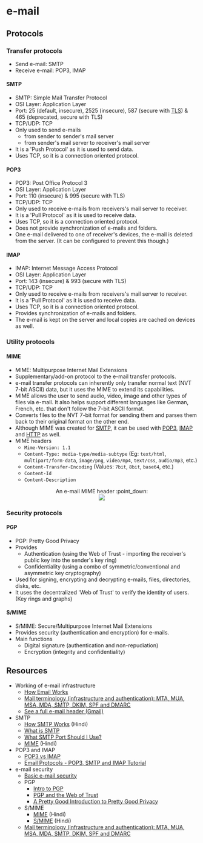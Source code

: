 # e-mail

## Protocols

### Transfer protocols

- Send e-mail: SMTP
- Receive e-mail: POP3, IMAP

#### SMTP

- SMTP: Simple Mail Transfer Protocol
- OSI Layer: Application Layer
- Port: 25 (default, insecure), 2525 (insecure), 587 (secure with [TLS](tls.md)) & 465 (deprecated, secure with TLS)
- TCP/UDP: TCP
- Only used to send e-mails
  - from sender to sender's mail server
  - from sender's mail server to receiver's mail server
- It is a 'Push Protocol' as it is used to send data.
- Uses TCP, so it is a connection oriented protocol.

#### POP3

- POP3: Post Office Protocol 3
- OSI Layer: Application Layer
- Port: 110 (insecure) & 995 (secure with TLS)
- TCP/UDP: TCP
- Only used to receive e-mails from receivers's mail server to receiver.
- It is a 'Pull Protocol' as it is used to receive data.
- Uses TCP, so it is a connection oriented protocol.
- Does not provide synchronization of e-mails and folders.
- One e-mail delivered to one of receiver's devices, the e-mail is deleted from the server. (It can be configured to prevent this though.)

#### IMAP

- IMAP: Internet Message Access Protocol
- OSI Layer: Application Layer
- Port: 143 (insecure) & 993 (secure with TLS)
- TCP/UDP: TCP
- Only used to receive e-mails from receivers's mail server to receiver.
- It is a 'Pull Protocol' as it is used to receive data.
- Uses TCP, so it is a connection oriented protocol.
- Provides synchronization of e-mails and folders.
- The e-mail is kept on the server and local copies are cached on devices as well.

### Utility protocols

#### MIME

- MIME: Multipurpose Internet Mail Extensions
- Supplementary/add-on protocol to the e-mail transfer protocols.
- e-mail transfer protocols can inherently only transfer normal text (NVT 7-bit ASCII) data, but it uses the MIME to extend its capabilities.
- MIME allows the user to send audio, video, image and other types of files via e-mail. It also helps support different languages like German, French, etc. that don't follow the 7-bit ASCII format.
- Converts files to the NVT 7-bit format for sending them and parses them back to their original format on the other end.
- Although MIME was created for [SMTP](#smtp), it can be used with [POP3](#pop3), [IMAP](#imap) and [HTTP](http.md) as well.
- MIME headers
  - `Mime-Version: 1.1`
  - `Content-Type: media-type/media-subtype` (Eg: `text/html`, `multipart/form-data`, `image/png`, `video/mp4`, `text/css`, `audio/mp3`, etc.)
  - `Content-Transfer-Encoding` (Values: `7bit`, `8bit`, `base64`, etc.)
  - `Content-Id`
  - `Content-Description`

<p align="center">
  An e-mail MIME header :point_down:
  <br />
  <img src="https://user-images.githubusercontent.com/50140864/103176023-9eb5b400-4894-11eb-83c3-422024f8b8e1.png" />
</p>


### Security protocols

#### PGP

- PGP: Pretty Good Privacy
- Provides
  - Authentication (using the Web of Trust - importing the receiver's public key into the sender's key ring)
  - Confidentiality (using a combo of symmetric/conventional and asymmetric key cryptography)
- Used for signing, encrypting and decrypting e-mails, files, directories, disks, etc.
- It uses the decentralized 'Web of Trust' to verify the identity of users. (Key rings and graphs)

#### S/MIME

- S/MIME: Secure/Multipurpose Internet Mail Extensions
- Provides security (authentication and encryption) for e-mails.
- Main functions
  - Digital signature (authentication and non-repudiation)
  - Encryption (integrity and confidentiality)


## Resources

- Working of e-mail infrastructure
  - [How Email Works](https://www.youtube.com/watch?v=x28ciavQ4mI&list=PLzQX06Oo2BXS4JsXtPuy6tmKyApQlAuS1&index=13)
  - [Mail terminology (infrastructure and authentication): MTA, MUA, MSA, MDA, SMTP, DKIM, SPF and DMARC](https://afreshcloud.com/sysadmin/mail-terminology-mta-mua-msa-mda-smtp-dkim-spf-dmarc)
  - [See a full e-mail header (Gmail)](https://support.google.com/mail/answer/29436?hl=en)
- SMTP
  - [How SMTP Works](https://www.youtube.com/watch?v=RdNErie6dKU) (Hindi)
  - [What is SMTP](https://www.youtube.com/watch?v=PJo5yOtu7o8)
  - [What SMTP Port Should I Use?](https://www.sparkpost.com/blog/what-smtp-port/)
  - [MIME](https://www.youtube.com/watch?v=Ta8r_I7-wrw&list=PL9FuOtXibFjV77w2eyil4Xzp8eooqsPp8&index=65) (Hindi)
- POP3 and IMAP
  - [POP3 vs IMAP](https://www.youtube.com/watch?v=SBaARws0hy4)
  - [Email Protocols - POP3, SMTP and IMAP Tutorial](https://www.siteground.com/tutorials/email/protocols-pop3-smtp-imap/)
- e-mail security
  - [Basic e-mail security](https://www.youtube.com/watch?v=6ezYWDUON6o&list=PLzQX06Oo2BXS4JsXtPuy6tmKyApQlAuS1&index=14)
  - PGP
    - [Intro to PGP](https://www.youtube.com/watch?v=WTwQd7ovAqY&list=PL9FuOtXibFjV77w2eyil4Xzp8eooqsPp8&index=63)
    - [PGP and the Web of Trust](https://www.youtube.com/watch?v=H5-lipH1KwQ)
    - [A Pretty Good Introduction to Pretty Good Privacy](https://www.youtube.com/watch?v=Lq-yKJFHJpk)
  - S/MIME
    - [MIME](https://www.youtube.com/watch?v=Ta8r_I7-wrw&list=PL9FuOtXibFjV77w2eyil4Xzp8eooqsPp8&index=65) (Hindi)
    - [S/MIME](https://www.youtube.com/watch?v=Ta8r_I7-wrw&list=PL9FuOtXibFjV77w2eyil4Xzp8eooqsPp8&index=66) (Hindi)
  - [Mail terminology (infrastructure and authentication): MTA, MUA, MSA, MDA, SMTP, DKIM, SPF and DMARC](https://afreshcloud.com/sysadmin/mail-terminology-mta-mua-msa-mda-smtp-dkim-spf-dmarc)
